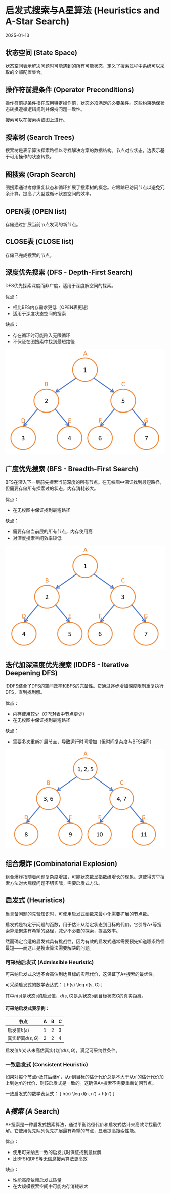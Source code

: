 # 启发式搜索与A星算法 (Heuristics and A-Star Search)
2025-01-13  

## 状态空间 (State Space)  
状态空间表示解决问题时可能遇到的所有可能状态，定义了搜索过程中系统可以采取的全部配置集合。

## 操作符前提条件 (Operator Preconditions)  
操作符前提条件指在应用特定操作前，状态必须满足的必要条件。这些约束确保状态转换遵循逻辑规则并保持问题一致性。

搜索可以在搜索树或图上进行。

## 搜索树 (Search Trees)  
搜索树是表示算法探索路径以寻找解决方案的数据结构。节点对应状态，边表示基于可用操作的状态转换。

## 图搜索 (Graph Search)  
图搜索通过考虑重复状态和循环扩展了搜索树的概念。它跟踪已访问节点以避免冗余计算，提高了大型或循环状态空间的效率。

## OPEN表 (OPEN list)  
存储通过扩展当前节点发现的新节点。

## CLOSE表 (CLOSE list)  
存储已完成搜索的节点。

## 深度优先搜索 (DFS - Depth-First Search)  
DFS优先探索深度而非广度，适用于深度解空间的探索。

优点：
- 相比BFS内存需求更低（OPEN表更短）
- 适用于深度状态空间的搜索

缺点：
- 存在循环时可能陷入无限循环
- 不保证在图搜索中找到最短路径

![DFS](<Heuristics and A-Star Search.png>)

## 广度优先搜索 (BFS - Breadth-First Search)  
BFS在深入下一层前先探索当前深度的所有节点。在无权图中保证找到最短路径，但需要存储所有探索过的状态，内存消耗较大。

优点：
- 在无权图中保证找到最短路径

缺点：
- 需要存储当前层的所有节点，内存使用高
- 对深度搜索空间效率较低

![BFS](bfs.png)

## 迭代加深深度优先搜索 (IDDFS - Iterative Deepening DFS)  
IDDFS结合了DFS的空间效率和BFS的完备性。它通过逐步增加深度限制重复执行DFS，直到找到解。

优点：
- 内存使用较少（OPEN表中节点更少）
- 在无权图中保证找到最短路径

缺点：
- 需要多次重新扩展节点，导致运行时间增加（但时间复杂度与BFS相同）

![IDDFS](iddfs.png)

## 组合爆炸 (Combinatorial Explosion)  
组合爆炸指随着问题复杂度增加，可能状态数呈指数级增长的现象。这使得穷举搜索方法对大规模问题不切实际，需要启发式方法。

## 启发式 (Heuristics)  
当具备问题的先验知识时，可使用启发式函数来最小化需要扩展的节点数。

启发式是特定于问题的函数，用于估计从给定状态到目标的代价。它引导A*等搜索算法聚焦有希望的路径，减少不必要的探索，提高效率。

然而确定合适的启发式具有挑战性，因为有效的启发式通常需要预先知道哪条路径最短——而这正是搜索算法需要解决的问题。

### 可采纳启发式 (Admissible Heuristic)  
可采纳启发式永远不会高估到达目标的实际代价，这保证了A*搜索的最优性。

可采纳启发式的数学表达式：
\[
h(s) \leq d(s, G)
\]

其中$h(s)$是状态$s$的启发值，$d(s,G)$是从状态$s$到目标状态$G$的真实距离。

#### 可采纳启发式表示例：

| 节点 | A | B | C |
|------|---|---|---|
| 启发值$h(s)$ | 1 | 2 | 3 |
| 真实距离$d(s,G)$ | 2 | 2 | 4 |

启发值$h(s)$从未高估真实代价$d(s,G)$，满足可采纳性条件。

### 一致启发式 (Consistent Heuristic)  
如果对每个节点$n$及其后继$n'$，从$n$到目标的估计代价总是不大于从$n'$的估计代价加上到达$n'$的代价，则该启发式是一致的。这确保A*搜索不需要重新访问节点。

一致启发式的数学表达式：
\[
h(n) \leq d(n, n') + h(n')
\]

## A*搜索 (A* Search)  
A*搜索是一种启发式搜索算法，通过平衡路径代价和启发式估计来高效寻找最优解。它使用优先队列优先扩展最有希望的节点，显著提高搜索性能。

优点：
- 使用可采纳且一致的启发式时保证找到最优解
- 比BFS和DFS等无信息搜索算法更高效

缺点：
- 性能高度依赖启发式质量
- 在大规模搜索空间中可能内存消耗较大